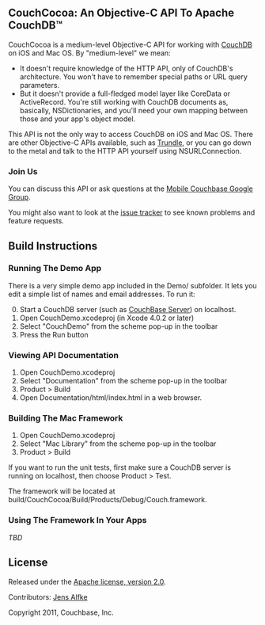 ## CouchCocoa: An Objective-C API To Apache CouchDB™

CouchCocoa is a medium-level Objective-C API for working with [CouchDB][1] on iOS and Mac OS. By "medium-level" we mean:

* It doesn't require knowledge of the HTTP API, only of CouchDB's architecture. You won't have to remember special paths or URL query parameters.
* But it doesn't provide a full-fledged model layer like CoreData or ActiveRecord. You're still working with CouchDB documents as, basically, NSDictionaries, and you'll need your own mapping between those and your app's object model.

This API is not the only way to access CouchDB on iOS and Mac OS. There are other Objective-C APIs available, such as [Trundle][2], or you can go down to the metal and talk to the HTTP API yourself using NSURLConnection.

### Join Us

You can discuss this API or ask questions at the [Mobile Couchbase Google Group][3].

You might also want to look at the [issue tracker][5] to see known problems and feature requests.

## Build Instructions

### Running The Demo App

There is a very simple demo app included in the Demo/ subfolder. It lets you edit a simple list of names and email addresses. To run it:

0. Start a CouchDB server (such as [CouchBase Server][4]) on localhost.
1. Open CouchDemo.xcodeproj (in Xcode 4.0.2 or later)
2. Select "CouchDemo" from the scheme pop-up in the toolbar
3. Press the Run button

### Viewing API Documentation

1. Open CouchDemo.xcodeproj
2. Select "Documentation" from the scheme pop-up in the toolbar
3. Product > Build
4. Open Documentation/html/index.html in a web browser.

### Building The Mac Framework

1. Open CouchDemo.xcodeproj
2. Select "Mac Library" from the scheme pop-up in the toolbar
3. Product > Build

If you want to run the unit tests, first make sure a CouchDB server is running on localhost, then choose Product > Test.

The framework will be located at build/CouchCocoa/Build/Products/Debug/Couch.framework.

### Using The Framework In Your Apps

_TBD_

## License

Released under the [Apache license, version 2.0][6].

Contributors: [Jens Alfke](mailto:jens@couchbase.com)

Copyright 2011, Couchbase, Inc.



[1]: http://couchdb.apache.org/
[2]: https://github.com/schwa/trundle
[3]: https://groups.google.com/group/mobile-couchbase
[4]: http://www.couchbase.com/downloads/couchbase-single-server/community
[5]: https://github.com/couchbaselabs/CouchCocoa/issues
[6]: http://www.apache.org/licenses/LICENSE-2.0.html
